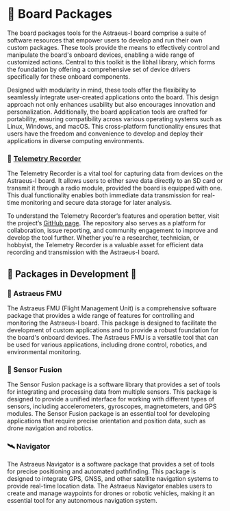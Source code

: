 # 🧩 Board Packages
The board packages tools for the Astraeus-I board comprise a suite of software resources that empower users to develop and run their own custom packages. These tools provide the means to effectively control and manipulate the board's onboard devices, enabling a wide range of customized actions. Central to this toolkit is the libhal library, which forms the foundation by offering a comprehensive set of device drivers specifically for these onboard components.

Designed with modularity in mind, these tools offer the flexibility to seamlessly integrate user-created applications onto the board. This design approach not only enhances usability but also encourages innovation and personalization. Additionally, the board application tools are crafted for portability, ensuring compatibility across various operating systems such as Linux, Windows, and macOS. This cross-platform functionality ensures that users have the freedom and convenience to develop and deploy their applications in diverse computing environments.

### 📡 [Telemetry Recorder](https://github.com/Astraeus-I/telemetry-recorder)

The Telemetry Recorder is a vital tool for capturing data from devices on the Astraeus-I board. It allows users to either save data directly to an SD card or transmit it through a radio module, provided the board is equipped with one. This dual functionality enables both immediate data transmission for real-time monitoring and secure data storage for later analysis.

To understand the Telemetry Recorder’s features and operation better, visit the project’s <a href="https://github.com/Astraeus-I/telemetry-recorder" target="_blank">GitHub page</a>. The repository also serves as a platform for collaboration, issue reporting, and community engagement to improve and develop the tool further. Whether you're a researcher, technician, or hobbyist, the Telemetry Recorder is a valuable asset for efficient data recording and transmission with the Astraeus-I board.

## 🚧 Packages in Development 🚧

### 🛫 Astraeus FMU

The Astraeus FMU (Flight Management Unit) is a comprehensive software package that provides a wide range of features for controlling and monitoring the Astraeus-I board. This package is designed to facilitate the development of custom applications and to provide a robust foundation for the board's onboard devices. The Astraeus FMU is a versatile tool that can be used for various applications, including drone control, robotics, and environmental monitoring.

### 🔗 Sensor Fusion

The Sensor Fusion package is a software library that provides a set of tools for integrating and processing data from multiple sensors. This package is designed to provide a unified interface for working with different types of sensors, including accelerometers, gyroscopes, magnetometers, and GPS modules. The Sensor Fusion package is an essential tool for developing applications that require precise orientation and position data, such as drone navigation and robotics.

### 🛰️ Navigator

The Astraeus Navigator is a software package that provides a set of tools for precise positioning and automated pathfinding. This package is designed to integrate GPS, GNSS, and other satellite navigation systems to provide real-time location data. The Astraeus Navigator enables users to create and manage waypoints for drones or robotic vehicles, making it an essential tool for any autonomous navigation system.